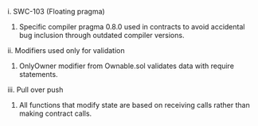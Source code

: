 i.	SWC-103 (Floating pragma)
  1.	Specific compiler pragma 0.8.0 used in contracts to avoid accidental bug inclusion through outdated compiler versions.

ii.	Modifiers used only for validation
  1.	OnlyOwner modifier from Ownable.sol validates data with require statements.

iii.	Pull over push
  1.	All functions that modify state are based on receiving calls rather than making contract calls.

